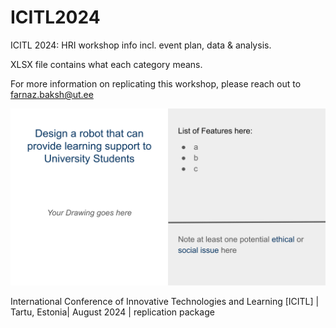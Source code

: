 # ICITL2024
ICITL 2024: HRI workshop info incl. event plan, data &amp; analysis.

XLSX file contains what each category means.

For more information on replicating this workshop, please reach out to farnaz.baksh@ut.ee

![Workshop task description.](./HRI_(10_Feb_2024).svg)

International Conference of Innovative Technologies and Learning [ICITL] | Tartu, Estonia| August 2024 | replication package
